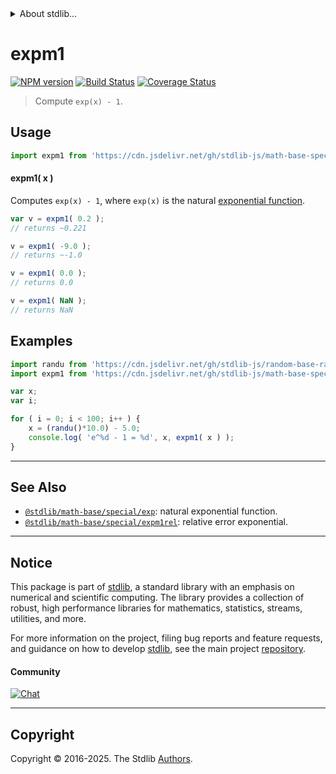 <!--

@license Apache-2.0

Copyright (c) 2022 The Stdlib Authors.

Licensed under the Apache License, Version 2.0 (the "License");
you may not use this file except in compliance with the License.
You may obtain a copy of the License at

   http://www.apache.org/licenses/LICENSE-2.0

Unless required by applicable law or agreed to in writing, software
distributed under the License is distributed on an "AS IS" BASIS,
WITHOUT WARRANTIES OR CONDITIONS OF ANY KIND, either express or implied.
See the License for the specific language governing permissions and
limitations under the License.

-->


<details>
  <summary>
    About stdlib...
  </summary>
  <p>We believe in a future in which the web is a preferred environment for numerical computation. To help realize this future, we've built stdlib. stdlib is a standard library, with an emphasis on numerical and scientific computation, written in JavaScript (and C) for execution in browsers and in Node.js.</p>
  <p>The library is fully decomposable, being architected in such a way that you can swap out and mix and match APIs and functionality to cater to your exact preferences and use cases.</p>
  <p>When you use stdlib, you can be absolutely certain that you are using the most thorough, rigorous, well-written, studied, documented, tested, measured, and high-quality code out there.</p>
  <p>To join us in bringing numerical computing to the web, get started by checking us out on <a href="https://github.com/stdlib-js/stdlib">GitHub</a>, and please consider <a href="https://opencollective.com/stdlib">financially supporting stdlib</a>. We greatly appreciate your continued support!</p>
</details>

# expm1

[![NPM version][npm-image]][npm-url] [![Build Status][test-image]][test-url] [![Coverage Status][coverage-image]][coverage-url] <!-- [![dependencies][dependencies-image]][dependencies-url] -->

> Compute `exp(x) - 1`.



<section class="usage">

## Usage

```javascript
import expm1 from 'https://cdn.jsdelivr.net/gh/stdlib-js/math-base-special-expm1@deno/mod.js';
```

#### expm1( x )

Computes `exp(x) - 1`, where `exp(x)` is the natural [exponential function][exponential-function].

```javascript
var v = expm1( 0.2 );
// returns ~0.221

v = expm1( -9.0 );
// returns ~-1.0

v = expm1( 0.0 );
// returns 0.0

v = expm1( NaN );
// returns NaN
```

</section>

<!-- /.usage -->

<section class="examples">

## Examples

<!-- eslint no-undef: "error" -->

```javascript
import randu from 'https://cdn.jsdelivr.net/gh/stdlib-js/random-base-randu@deno/mod.js';
import expm1 from 'https://cdn.jsdelivr.net/gh/stdlib-js/math-base-special-expm1@deno/mod.js';

var x;
var i;

for ( i = 0; i < 100; i++ ) {
    x = (randu()*10.0) - 5.0;
    console.log( 'e^%d - 1 = %d', x, expm1( x ) );
}
```

</section>

<!-- /.examples -->

<!-- C interface documentation. -->



<!-- Section for related `stdlib` packages. Do not manually edit this section, as it is automatically populated. -->

<section class="related">

* * *

## See Also

-   <span class="package-name">[`@stdlib/math-base/special/exp`][@stdlib/math/base/special/exp]</span><span class="delimiter">: </span><span class="description">natural exponential function.</span>
-   <span class="package-name">[`@stdlib/math-base/special/expm1rel`][@stdlib/math/base/special/expm1rel]</span><span class="delimiter">: </span><span class="description">relative error exponential.</span>

</section>

<!-- /.related -->

<!-- Section for all links. Make sure to keep an empty line after the `section` element and another before the `/section` close. -->


<section class="main-repo" >

* * *

## Notice

This package is part of [stdlib][stdlib], a standard library with an emphasis on numerical and scientific computing. The library provides a collection of robust, high performance libraries for mathematics, statistics, streams, utilities, and more.

For more information on the project, filing bug reports and feature requests, and guidance on how to develop [stdlib][stdlib], see the main project [repository][stdlib].

#### Community

[![Chat][chat-image]][chat-url]

---

## Copyright

Copyright &copy; 2016-2025. The Stdlib [Authors][stdlib-authors].

</section>

<!-- /.stdlib -->

<!-- Section for all links. Make sure to keep an empty line after the `section` element and another before the `/section` close. -->

<section class="links">

[npm-image]: http://img.shields.io/npm/v/@stdlib/math-base-special-expm1.svg
[npm-url]: https://npmjs.org/package/@stdlib/math-base-special-expm1

[test-image]: https://github.com/stdlib-js/math-base-special-expm1/actions/workflows/test.yml/badge.svg?branch=main
[test-url]: https://github.com/stdlib-js/math-base-special-expm1/actions/workflows/test.yml?query=branch:main

[coverage-image]: https://img.shields.io/codecov/c/github/stdlib-js/math-base-special-expm1/main.svg
[coverage-url]: https://codecov.io/github/stdlib-js/math-base-special-expm1?branch=main

<!--

[dependencies-image]: https://img.shields.io/david/stdlib-js/math-base-special-expm1.svg
[dependencies-url]: https://david-dm.org/stdlib-js/math-base-special-expm1/main

-->

[chat-image]: https://img.shields.io/gitter/room/stdlib-js/stdlib.svg
[chat-url]: https://app.gitter.im/#/room/#stdlib-js_stdlib:gitter.im

[stdlib]: https://github.com/stdlib-js/stdlib

[stdlib-authors]: https://github.com/stdlib-js/stdlib/graphs/contributors

[umd]: https://github.com/umdjs/umd
[es-module]: https://developer.mozilla.org/en-US/docs/Web/JavaScript/Guide/Modules

[deno-url]: https://github.com/stdlib-js/math-base-special-expm1/tree/deno
[deno-readme]: https://github.com/stdlib-js/math-base-special-expm1/blob/deno/README.md
[umd-url]: https://github.com/stdlib-js/math-base-special-expm1/tree/umd
[umd-readme]: https://github.com/stdlib-js/math-base-special-expm1/blob/umd/README.md
[esm-url]: https://github.com/stdlib-js/math-base-special-expm1/tree/esm
[esm-readme]: https://github.com/stdlib-js/math-base-special-expm1/blob/esm/README.md
[branches-url]: https://github.com/stdlib-js/math-base-special-expm1/blob/main/branches.md

[exponential-function]: https://en.wikipedia.org/wiki/Exponential_function

<!-- <related-links> -->

[@stdlib/math/base/special/exp]: https://github.com/stdlib-js/math-base-special-exp/tree/deno

[@stdlib/math/base/special/expm1rel]: https://github.com/stdlib-js/math-base-special-expm1rel/tree/deno

<!-- </related-links> -->

</section>

<!-- /.links -->
